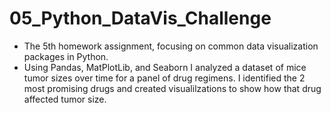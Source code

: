 # 05_Python_DataVis_Challenge
- The 5th homework assignment, focusing on common data visualization packages in Python.
- Using Pandas, MatPlotLib, and Seaborn I analyzed a dataset of mice tumor sizes over time for a panel of drug regimens. I identified the 2 most promising drugs and created visualilzations to show how that drug affected tumor size.
